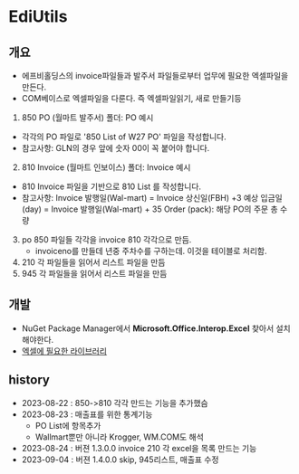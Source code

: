 ﻿# EdiUtils

## 개요

- 에프비홀딩스의 invoice파일들과 발주서 파일들로부터 업무에 필요한 엑셀파일을 만든다.
- COM베이스로 엑셀파일을 다룬다. 즉 엑셀파일읽기, 새로 만들기등

1. 850 PO (월마트 발주서) 폴더: PO 예시
- 각각의 PO 파일로 '850 List of W27 PO' 파일을 작성합니다.
- 참고사항: GLN의 경우 앞에 숫자 00이 꼭 붙어야 합니다.

2. 810 Invoice (월마트 인보이스) 폴더: Invoice 예시
- 810 Invoice 파일을 기반으로 810 List 를 작성합니다.
- 참고사항:
  Invoice 발행일(Wal-mart) = Invoice 상신일(FBH) +3
  예상 입금일(day) = Invoice 발행일(Wal-mart) + 35
  Order (pack): 해당 PO의 주문 총 수량

3. po 850 파일들 각각을 invoice 810 각각으로 만듬.
   - invoiceno를 만들데 년중 주차수를 구하는데. 이것을 테이블로 처리함.
4. 210 각 파일들을 읽어서 리스트 파일을 만듬
5. 945 각 파일들을 읽어서 리스트 파일을 만듬

## 개발

- NuGet Package Manager에서  **Microsoft.Office.Interop.Excel** 찾아서 설치해야한다.
- [엑셀에 필요한 라이브러리](https://www.freecodespot.com/blog/csharp-import-excel/)


## history

- 2023-08-22 : 850->810 각각 만드는 기능을 추가했슴
- 2023-08-23 : 매출표를 위한 통계기능
  * PO List에 항목추가
  * Wallmart뿐만 아니라 Krogger, WM.COM도 해석
- 2023-08-24 : 버젼 1.3.0.0  invoice 210 각 excel을 목록 만드는 기능
- 2023-09-04 : 버젼 1.4.0.0 skip, 945리스트, 매출표 수정

 
